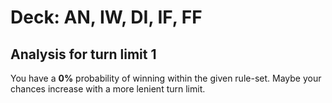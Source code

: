 # Deck: AN, IW, DI, IF, FF
## Analysis for turn limit 1
You have a **0%** probability of winning within the given rule-set. Maybe your chances increase with a more lenient turn limit.